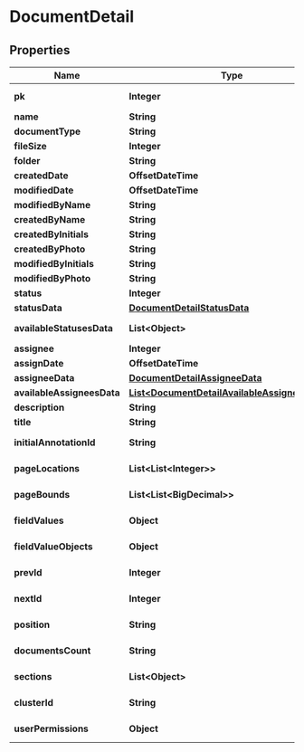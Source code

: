 

# DocumentDetail


## Properties

Name | Type | Description | Notes
------------ | ------------- | ------------- | -------------
**pk** | **Integer** |  |  [optional] [readonly]
**name** | **String** |  |  [optional]
**documentType** | **String** |  |  [optional]
**fileSize** | **Integer** |  |  [optional]
**folder** | **String** |  |  [optional]
**createdDate** | **OffsetDateTime** |  |  [optional]
**modifiedDate** | **OffsetDateTime** |  |  [optional]
**modifiedByName** | **String** |  | 
**createdByName** | **String** |  | 
**createdByInitials** | **String** |  | 
**createdByPhoto** | **String** |  | 
**modifiedByInitials** | **String** |  | 
**modifiedByPhoto** | **String** |  | 
**status** | **Integer** |  |  [optional]
**statusData** | [**DocumentDetailStatusData**](DocumentDetailStatusData.md) |  | 
**availableStatusesData** | **List&lt;Object&gt;** |  |  [optional] [readonly]
**assignee** | **Integer** |  |  [optional]
**assignDate** | **OffsetDateTime** |  |  [optional]
**assigneeData** | [**DocumentDetailAssigneeData**](DocumentDetailAssigneeData.md) |  | 
**availableAssigneesData** | [**List&lt;DocumentDetailAvailableAssigneesData&gt;**](DocumentDetailAvailableAssigneesData.md) |  | 
**description** | **String** |  |  [optional]
**title** | **String** |  |  [optional]
**initialAnnotationId** | **String** |  |  [optional] [readonly]
**pageLocations** | **List&lt;List&lt;Integer&gt;&gt;** |  |  [optional] [readonly]
**pageBounds** | **List&lt;List&lt;BigDecimal&gt;&gt;** |  |  [optional] [readonly]
**fieldValues** | **Object** |  |  [optional] [readonly]
**fieldValueObjects** | **Object** |  |  [optional] [readonly]
**prevId** | **Integer** |  |  [optional] [readonly]
**nextId** | **Integer** |  |  [optional] [readonly]
**position** | **String** |  |  [optional] [readonly]
**documentsCount** | **String** |  |  [optional] [readonly]
**sections** | **List&lt;Object&gt;** |  |  [optional] [readonly]
**clusterId** | **String** |  |  [optional] [readonly]
**userPermissions** | **Object** |  |  [optional] [readonly]



